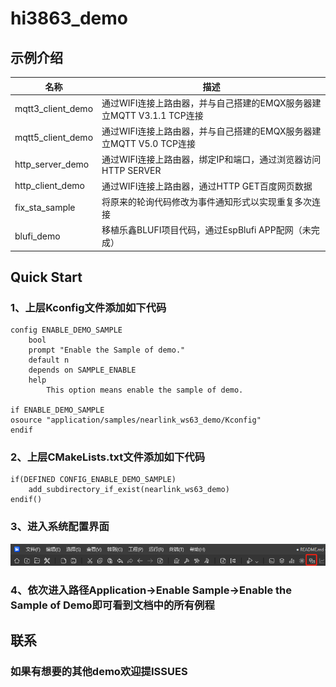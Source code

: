 # hi3863_demo
## 示例介绍
| 名称 | 描述 |
| ----------- | ----------- |
| mqtt3_client_demo | 通过WIFI连接上路由器，并与自己搭建的EMQX服务器建立MQTT V3.1.1 TCP连接 |
| mqtt5_client_demo | 通过WIFI连接上路由器，并与自己搭建的EMQX服务器建立MQTT V5.0 TCP连接 |
| http_server_demo | 通过WIFI连接上路由器，绑定IP和端口，通过浏览器访问HTTP SERVER |
| http_client_demo | 通过WIFI连接上路由器，通过HTTP GET百度网页数据 |
| fix_sta_sample | 将原来的轮询代码修改为事件通知形式以实现重复多次连接 |
| blufi_demo | 移植乐鑫BLUFI项目代码，通过EspBlufi APP配网（未完成） |
## Quick Start
### 1、上层Kconfig文件添加如下代码
```
config ENABLE_DEMO_SAMPLE
    bool
    prompt "Enable the Sample of demo."
    default n
    depends on SAMPLE_ENABLE
    help
        This option means enable the sample of demo.

if ENABLE_DEMO_SAMPLE
osource "application/samples/nearlink_ws63_demo/Kconfig"
endif
```
### 2、上层CMakeLists.txt文件添加如下代码
```
if(DEFINED CONFIG_ENABLE_DEMO_SAMPLE)
    add_subdirectory_if_exist(nearlink_ws63_demo)
endif()
```
### 3、进入系统配置界面
![picture](./pics/config.png)
### 4、依次进入路径Application->Enable Sample->Enable the Sample of Demo即可看到文档中的所有例程
## 联系
### 如果有想要的其他demo欢迎提ISSUES
